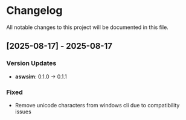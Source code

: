 # Changelog

All notable changes to this project will be documented in this file.

## [2025-08-17] - 2025-08-17

### Version Updates

- **aswsim**: 0.1.0 → 0.1.1

### Fixed

- Remove unicode characters from windows cli due to compatibility issues

